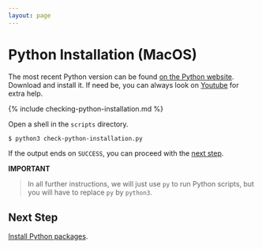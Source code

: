 ```yaml
---
layout: page
---
```


# Python Installation (MacOS)

The most recent Python version can be found [on the Python website](https://www.python.org/downloads/).
Download and install it.
If need be, you can always look on [Youtube](https://youtu.be/36Uu4Gn_A3o?t=112) for extra help.

{% include checking-python-installation.md %}

Open a shell in the `scripts` directory.

```bash
$ python3 check-python-installation.py
```

If the output ends on `SUCCESS`, you can proceed with the [next step](python-packages.md).

**IMPORTANT**

> In all further instructions, we will just use `py` to run Python scripts, but you will have to replace `py` by `python3`.

## Next Step

[Install Python packages](packages.md).
